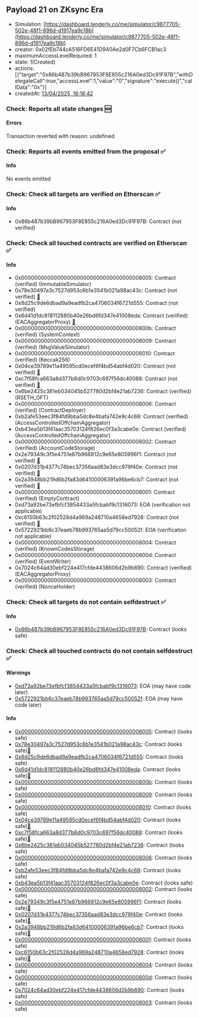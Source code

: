## Payload 21 on ZKsync Era

- Simulation: [https://dashboard.tenderly.co/me/simulator/c9877705-502e-48f1-896d-d1917ea9c18b](https://dashboard.tenderly.co/me/simulator/c9877705-502e-48f1-896d-d1917ea9c18b)
- creator: 0x02fEb744cA516FD6E41D940Ae2d0F7Cb6FCB1ac3
- maximumAccessLevelRequired: 1
- state: 1(Created)
- actions: [{"target":"0x86b487b39bB967953F8E855c216A0ed3Dc91F97B","withDelegateCall":true,"accessLevel":1,"value":"0","signature":"execute()","callData":"0x"}]
- createdAt: [13/04/2025, 16:18:42](https://era.zksync.network//tx/0xbdb2c695f9dc313055417d7cb20785f522f684b2b95df318b532a6708ae30840)

### Check: Reports all state changes :sos:

#### Errors

Transaction reverted with reason: undefined

### Check: Reports all events emitted from the proposal :white_check_mark:

#### Info

No events emitted

### Check: Check all targets are verified on Etherscan :white_check_mark:

#### Info

- 0x86b487b39bB967953F8E855c216A0ed3Dc91F97B: Contract (not verified) 

### Check: Check all touched contracts are verified on Etherscan :white_check_mark:

#### Info

- 0x0000000000000000000000000000000000008005: Contract (verified) (ImmutableSimulator) 
- 0x78e30497a3c7527d953c6b1e3541b021a98ac43c: Contract (not verified) [:ghost:](https://github.com/bgd-labs/aave-address-book "AaveV3ZkSync.POOL")
- 0x8d25c9de6dbad9a9eadfb2ca4706034f6721d555: Contract (not verified) 
- 0x6d41d1dc818112880b40e26bd6fd347e41008eda: Contract (verified) (EACAggregatorProxy) [:ghost:](https://github.com/bgd-labs/aave-address-book "AaveV3ZkSync.ASSETS.WETH.ORACLE")
- 0x000000000000000000000000000000000000800b: Contract (verified) (SystemContext) 
- 0x0000000000000000000000000000000000008009: Contract (verified) (MsgValueSimulator) 
- 0x0000000000000000000000000000000000008010: Contract (verified) (Keccak256) 
- 0x04ce39789e11a49595cd0ecef6f4bd54abf4d020: Contract (not verified) [:ghost:](https://github.com/bgd-labs/aave-address-book "AaveV3ZkSync.ACL_ADMIN, GovernanceV3ZkSync.EXECUTOR_LVL_1")
- 0xc7f58fca663a8d377b6d0c9703c697f56dc40088: Contract (not verified) [:ghost:](https://github.com/bgd-labs/aave-address-book "AaveV3ZkSync.ORACLE")
- 0x6be2425c381eb034045b527780d2bf4e21ab7236: Contract (verified) (RSETH_OFT) 
- 0x0000000000000000000000000000000000008006: Contract (verified) (ContractDeployer) 
- 0xb2afe53eec3f84fd9bba5dc8e4bafa742e9c4c68: Contract (verified) (AccessControlledOffchainAggregator) 
- 0xb43ea5b13f41aac35703124f826ec0f3a3cabe0e: Contract (verified) (AccessControlledOffchainAggregator) 
- 0x0000000000000000000000000000000000008002: Contract (verified) (AccountCodeStorage) 
- 0x2e79349c3f5e4751e87b966812c9e65e805996f1: Contract (not verified) [:ghost:](https://github.com/bgd-labs/aave-address-book "GovernanceV3ZkSync.PAYLOADS_CONTROLLER")
- 0x0207d31b4377c74bec37356aad83e3dcc979f40e: Contract (not verified) [:ghost:](https://github.com/bgd-labs/aave-address-book "AaveV3ZkSync.POOL_CONFIGURATOR")
- 0x2a3948bb219d6b2fa83d64100006391a96be6cb7: Contract (not verified) [:ghost:](https://github.com/bgd-labs/aave-address-book "AaveV3ZkSync.POOL_ADDRESSES_PROVIDER")
- 0x0000000000000000000000000000000000008001: Contract (verified) (EmptyContract) 
- 0xd73a92be73efbfcf3854433a5fcbabf9c1316073: EOA (verification not applicable)
- 0xc6150b63c2f02528d4a969a248710a4658ed7928: Contract (not verified) [:ghost:](https://github.com/bgd-labs/aave-address-book "AaveV3ZkSync.ACL_MANAGER")
- 0x5722921bb6c37eaeb78b993765aa5d79cc50052f: EOA (verification not applicable)
- 0x0000000000000000000000000000000000008004: Contract (verified) (KnownCodesStorage) 
- 0x000000000000000000000000000000000000800d: Contract (verified) (EventWriter) 
- 0x7024c64ad30ebf224e417cfde4438606d2b9b690: Contract (verified) (EACAggregatorProxy) 
- 0x0000000000000000000000000000000000008003: Contract (verified) (NonceHolder) 

### Check: Check all targets do not contain selfdestruct :white_check_mark:

#### Info

- [0x86b487b39bB967953F8E855c216A0ed3Dc91F97B](https://era.zksync.network//address/0x86b487b39bB967953F8E855c216A0ed3Dc91F97B): Contract (looks safe)

### Check: Check all touched contracts do not contain selfdestruct :white_check_mark:

#### Warnings

- [0xd73a92be73efbfcf3854433a5fcbabf9c1316073](https://era.zksync.network//address/0xd73a92be73efbfcf3854433a5fcbabf9c1316073): EOA (may have code later)
- [0x5722921bb6c37eaeb78b993765aa5d79cc50052f](https://era.zksync.network//address/0x5722921bb6c37eaeb78b993765aa5d79cc50052f): EOA (may have code later)

#### Info

- [0x0000000000000000000000000000000000008005](https://era.zksync.network//address/0x0000000000000000000000000000000000008005): Contract (looks safe)
- [0x78e30497a3c7527d953c6b1e3541b021a98ac43c](https://era.zksync.network//address/0x78e30497a3c7527d953c6b1e3541b021a98ac43c): Contract (looks safe)[:ghost:](https://github.com/bgd-labs/aave-address-book "AaveV3ZkSync.POOL")
- [0x8d25c9de6dbad9a9eadfb2ca4706034f6721d555](https://era.zksync.network//address/0x8d25c9de6dbad9a9eadfb2ca4706034f6721d555): Contract (looks safe)
- [0x6d41d1dc818112880b40e26bd6fd347e41008eda](https://era.zksync.network//address/0x6d41d1dc818112880b40e26bd6fd347e41008eda): Contract (looks safe)[:ghost:](https://github.com/bgd-labs/aave-address-book "AaveV3ZkSync.ASSETS.WETH.ORACLE")
- [0x000000000000000000000000000000000000800b](https://era.zksync.network//address/0x000000000000000000000000000000000000800b): Contract (looks safe)
- [0x0000000000000000000000000000000000008009](https://era.zksync.network//address/0x0000000000000000000000000000000000008009): Contract (looks safe)
- [0x0000000000000000000000000000000000008010](https://era.zksync.network//address/0x0000000000000000000000000000000000008010): Contract (looks safe)
- [0x04ce39789e11a49595cd0ecef6f4bd54abf4d020](https://era.zksync.network//address/0x04ce39789e11a49595cd0ecef6f4bd54abf4d020): Contract (looks safe)[:ghost:](https://github.com/bgd-labs/aave-address-book "AaveV3ZkSync.ACL_ADMIN, GovernanceV3ZkSync.EXECUTOR_LVL_1")
- [0xc7f58fca663a8d377b6d0c9703c697f56dc40088](https://era.zksync.network//address/0xc7f58fca663a8d377b6d0c9703c697f56dc40088): Contract (looks safe)[:ghost:](https://github.com/bgd-labs/aave-address-book "AaveV3ZkSync.ORACLE")
- [0x6be2425c381eb034045b527780d2bf4e21ab7236](https://era.zksync.network//address/0x6be2425c381eb034045b527780d2bf4e21ab7236): Contract (looks safe)
- [0x0000000000000000000000000000000000008006](https://era.zksync.network//address/0x0000000000000000000000000000000000008006): Contract (looks safe)
- [0xb2afe53eec3f84fd9bba5dc8e4bafa742e9c4c68](https://era.zksync.network//address/0xb2afe53eec3f84fd9bba5dc8e4bafa742e9c4c68): Contract (looks safe)
- [0xb43ea5b13f41aac35703124f826ec0f3a3cabe0e](https://era.zksync.network//address/0xb43ea5b13f41aac35703124f826ec0f3a3cabe0e): Contract (looks safe)
- [0x0000000000000000000000000000000000008002](https://era.zksync.network//address/0x0000000000000000000000000000000000008002): Contract (looks safe)
- [0x2e79349c3f5e4751e87b966812c9e65e805996f1](https://era.zksync.network//address/0x2e79349c3f5e4751e87b966812c9e65e805996f1): Contract (looks safe)[:ghost:](https://github.com/bgd-labs/aave-address-book "GovernanceV3ZkSync.PAYLOADS_CONTROLLER")
- [0x0207d31b4377c74bec37356aad83e3dcc979f40e](https://era.zksync.network//address/0x0207d31b4377c74bec37356aad83e3dcc979f40e): Contract (looks safe)[:ghost:](https://github.com/bgd-labs/aave-address-book "AaveV3ZkSync.POOL_CONFIGURATOR")
- [0x2a3948bb219d6b2fa83d64100006391a96be6cb7](https://era.zksync.network//address/0x2a3948bb219d6b2fa83d64100006391a96be6cb7): Contract (looks safe)[:ghost:](https://github.com/bgd-labs/aave-address-book "AaveV3ZkSync.POOL_ADDRESSES_PROVIDER")
- [0x0000000000000000000000000000000000008001](https://era.zksync.network//address/0x0000000000000000000000000000000000008001): Contract (looks safe)
- [0xc6150b63c2f02528d4a969a248710a4658ed7928](https://era.zksync.network//address/0xc6150b63c2f02528d4a969a248710a4658ed7928): Contract (looks safe)[:ghost:](https://github.com/bgd-labs/aave-address-book "AaveV3ZkSync.ACL_MANAGER")
- [0x0000000000000000000000000000000000008004](https://era.zksync.network//address/0x0000000000000000000000000000000000008004): Contract (looks safe)
- [0x000000000000000000000000000000000000800d](https://era.zksync.network//address/0x000000000000000000000000000000000000800d): Contract (looks safe)
- [0x7024c64ad30ebf224e417cfde4438606d2b9b690](https://era.zksync.network//address/0x7024c64ad30ebf224e417cfde4438606d2b9b690): Contract (looks safe)
- [0x0000000000000000000000000000000000008003](https://era.zksync.network//address/0x0000000000000000000000000000000000008003): Contract (looks safe)

